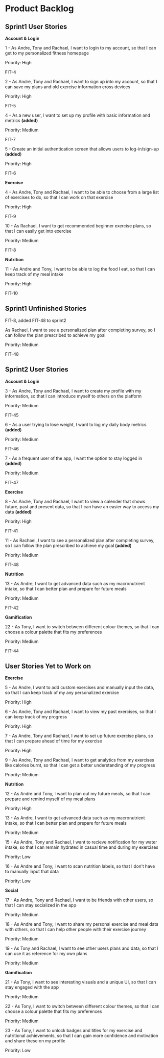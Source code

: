 # Product Backlog

## Sprint1 User Stories

**Account & Login**

1 - As Andre, Tony and Rachael, I want to login to my account, so that I can get to my personalized fitness homepage

Priority: High

FIT-4 


2 - As Andre, Tony and Rachael, I want to sign up into my account, so that I can save my plans and old exercise information cross devices

Priority: High

FIT-5


4 - As a new user, I want to set up my profile with basic information and metrics **(added)**

Priority: Medium

FIT-7


5 - Create an initial authentication screen that allows users to log-in/sign-up **(added)**

Priority: High

FIT-6


**Exercise**

4 - As Andre, Tony and Rachael, I want to be able to choose from a large list of exercises to do, so that I can work on that exercise

Priority: High

FIT-9


10 - As Rachael, I want to get recommended beginner exercise plans, so that I can easily get into exercise

Priority: Medium

FIT-8


**Nutrition**

11 - As Andre and Tony, I want to be able to log the food I eat, so that I can keep track of my meal intake

Priority: High

FIT-10



## Sprint1 Unfinished Stories

FIT-8, added FIT-48 to sprint2

As Rachael, I want to see a personalized plan after completing survey, so I can follow the plan prescribed to achieve my goal

Priority: Medium

FIT-48


## Sprint2 User Stories

**Account & Login**

3 - As Andre, Tony and Rachael, I want to create my profile with my information, so that I can introduce myself to others on the platform

Priority: Medium

FIT-45


6 - As a user trying to lose weight, I want to log my daily body metrics **(added)**

Priority: Medium

FIT-46


7 - As a frequent user of the app, I want the option to stay logged in **(added)**

Priority: Medium

FIT-47


**Exercise**

8 - As Andre, Tony and Rachael, I want to view a calender that shows future, past and present data, so that I can have an easier way to access my data **(added)**

Priority: High

FIT-41


11 - As Rachael, I want to see a personalized plan after completing survey, so I can follow the plan prescribed to achieve my goal **(added)**

Priority: Medium

FIT-48


**Nutrition**

13 - As Andre, I want to get advanced data such as my macronutrient intake, so that I can better plan and prepare for future meals

Priority: Medium

FIT-42


**Gamification**

22 - As Tony, I want to switch between different colour themes, so that I can choose a colour palette that fits my preferences

Priority: Medium

FIT-44



## User Stories Yet to Work on


**Exercise**

5 - As Andre, I want to add custom exercises and manually input the data, so that I can keep track of my any personalized exercise

Priority: High


6 - As Andre, Tony and Rachael, I want to view my past exercises, so that I can keep track of my progress

Priority: High


7 - As Andre, Tony and Rachael, I want to set up future exercise plans, so that I can prepare ahead of time for my exercise

Priority: High


9 - As Andre, Tony and Rachael, I want to get analytics from my exercises like calories burnt, so that I can get a better understanding of my progress

Priority: Medium


**Nutrition**

12 - As Andre and Tony, I want to plan out my future meals, so that I can prepare and remind myself of my meal plans

Priority: High


13 - As Andre, I want to get advanced data such as my macronutrient intake, so that I can better plan and prepare for future meals

Priority: Medium


15 - As Andre, Tony and Rachael, I want to recieve notification for my water intake, so that I can remain hydrated in casual time and during my exercises

Priority: Low


16 - As Andre and Tony, I want to scan nutrition labels, so that I don't have to manually input that data

Priority: Low


**Social**

17 - As Andre, Tony and Rachael, I want to be friends with other users, so that I can stay socialized in the app

Priority: Medium


18 - As Andre and Tony, I want to share my personal exercise and meal data with others, so that I can help other people with their exercise journey

Priority: Medium


19 - As Tony and Rachael, I want to see other users plans and data, so that I can use it as reference for my own plans

Priority: Medium


**Gamification**

21 - As Tony, I want to see interesting visuals and a unique UI, so that I can stay engaged with the app

Priority: Medium


22 - As Tony, I want to switch between different colour themes, so that I can choose a colour palette that fits my preferences

Priority: Medium


23 - As Tony, I want to unlock badges and titles for my exercise and nutritional achievements, so that I can gain more confidence and motivation and share these on my profile

Priority: Low
